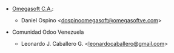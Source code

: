 - [Omegasoft C.A.](https://www.omegasoftve.com/):
  - Daniel Ospino \<<dospinoomegasoft@omegasoftve.com>\>

- Comunidad Odoo Venezuela
  - Leonardo J. Caballero G. \<<leonardocaballero@gmail.com>\>
